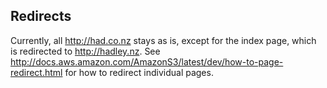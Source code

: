## Redirects

Currently, all <http://had.co.nz> stays as is, except for the index page, which is redirected to <http://hadley.nz>. See <http://docs.aws.amazon.com/AmazonS3/latest/dev/how-to-page-redirect.html> for how to redirect individual pages.

